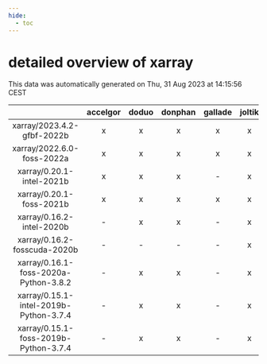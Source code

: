 ```yaml
---
hide:
  - toc
---
```


detailed overview of xarray
===========================


This data was automatically generated on Thu, 31 Aug 2023 at 14:15:56 CEST  

| |accelgor|doduo|donphan|gallade|joltik|skitty|swalot|victini|
| :---: | :---: | :---: | :---: | :---: | :---: | :---: | :---: | :---: |
|xarray/2023.4.2-gfbf-2022b|x|x|x|x|x|x|x|x|
|xarray/2022.6.0-foss-2022a|x|x|x|x|x|x|x|x|
|xarray/0.20.1-intel-2021b|x|x|x|-|x|x|x|x|
|xarray/0.20.1-foss-2021b|x|x|x|x|x|x|x|x|
|xarray/0.16.2-intel-2020b|-|x|x|-|x|x|x|x|
|xarray/0.16.2-fosscuda-2020b|-|-|-|-|x|-|-|-|
|xarray/0.16.1-foss-2020a-Python-3.8.2|-|x|x|-|x|x|x|x|
|xarray/0.15.1-intel-2019b-Python-3.7.4|-|x|x|-|x|x|-|x|
|xarray/0.15.1-foss-2019b-Python-3.7.4|-|x|x|-|x|x|-|x|
